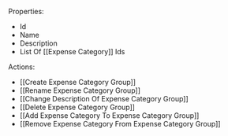 Properties:
- Id
- Name
- Description
- List Of [[Expense Category]] Ids

Actions:
- [[Create Expense Category Group]]
- [[Rename Expense Category Group]]
- [[Change Description Of Expense Category Group]]
- [[Delete Expense Category Group]]
- [[Add Expense Category To Expense Category Group]]
- [[Remove Expense Category From Expense Category Group]]
